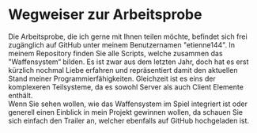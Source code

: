 # Wegweiser zur Arbeitsprobe
Die Arbeitsprobe, die ich gerne mit Ihnen teilen möchte, befindet sich frei zugänglich auf GitHub unter meinem Benutzernamen "etienne144". In meinem Repository finden Sie alle Scripts, welche zusammen das "Waffensystem“ bilden. Es ist zwar aus dem letzten Jahr, doch hat es erst kürzlich nochmal Liebe erfahren und repräsentiert damit den aktuellen Stand meiner Programmierfähigkeiten. Gleichzeit ist es eins der komplexeren Teilsysteme, da es sowohl Server als auch Client Elemente enthält.  
Wenn Sie sehen wollen, wie das Waffensystem im Spiel integriert ist oder generell einen Einblick in mein Projekt gewinnen wollen, da schauen Sie sich einfach den Trailer an, welcher ebenfalls auf GitHub hochgeladen ist. 
